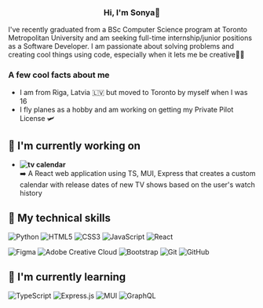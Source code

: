 <h3 align="center">
Hi, I'm Sonya💙
</h3>
I've recently graduated from a BSc Computer Science program at Toronto Metropolitan University and am seeking full-time internship/junior positions as a Software Developer. I am passionate about solving problems and creating cool things using code, especially when it lets me be creative🎨✨

### A few cool facts about me
- I am from Riga, Latvia 🇱🇻 but moved to Toronto by myself when I was 16
- I fly planes as a hobby and am working on getting my Private Pilot License 🛩️

<!--
## 🗯️ Contact me
<a href=”https://www.linkedin.com/in/sonyajurane/"><img align=”left” src=”https://raw.githubusercontent.com/SonyaJurane/SonyaJurane/main/images/linkedin.svg" alt=”LinkedIn icon” width=”21px”/></a>
<a href=”https://www.instagram.com/sonyajurane/"><img align=”left” src=”https://raw.githubusercontent.com/SonyaJurane/SonyaJurane/main/images/instagram.svg" alt=”Instagram icon” width=”21px”/></a>
-->
## 📌 I'm currently working on
- <b>![tv calendar](https://github.com/SonyaJurane/tv-calendar)</b> <br>
  ➡️ A React web application using TS, MUI, Express that creates a custom calendar with release dates of new TV shows based on the user's watch history

## 🚀 My technical skills
![Python](https://img.shields.io/badge/python-3670A0?style=for-the-badge&logo=python&logoColor=ffdd54) 
![HTML5](https://img.shields.io/badge/html5-%23E34F26.svg?style=for-the-badge&logo=html5&logoColor=white) 
![CSS3](https://img.shields.io/badge/css3-%231572B6.svg?style=for-the-badge&logo=css3&logoColor=white)
![JavaScript](https://img.shields.io/badge/javascript-%23323330.svg?style=for-the-badge&logo=javascript&logoColor=%23F7DF1E)
![React](https://img.shields.io/badge/react-%2320232a.svg?style=for-the-badge&logo=react&logoColor=%2361DAFB)

![Figma](https://img.shields.io/badge/figma-%23F24E1E.svg?style=for-the-badge&logo=figma&logoColor=white) 
![Adobe Creative Cloud](https://img.shields.io/badge/Adobe%20Creative%20Cloud-DA1F26.svg?style=for-the-badge&logo=Adobe%20Creative%20Cloud&logoColor=white)
![Bootstrap](https://img.shields.io/badge/bootstrap-%23563D7C.svg?style=for-the-badge&logo=bootstrap&logoColor=white)
![Git](https://img.shields.io/badge/git-%23F05033.svg?style=for-the-badge&logo=git&logoColor=white)
![GitHub](https://img.shields.io/badge/github-%23121011.svg?style=for-the-badge&logo=github&logoColor=white)

## 📖 I'm currently learning
![TypeScript](https://img.shields.io/badge/typescript-%23007ACC.svg?style=for-the-badge&logo=typescript&logoColor=white)
![Express.js](https://img.shields.io/badge/express.js-%23404d59.svg?style=for-the-badge&logo=express&logoColor=%2361DAFB)
![MUI](https://img.shields.io/badge/MUI-%230081CB.svg?style=for-the-badge&logo=mui&logoColor=white)
![GraphQL](https://img.shields.io/badge/-GraphQL-E10098?style=for-the-badge&logo=graphql&logoColor=white)
